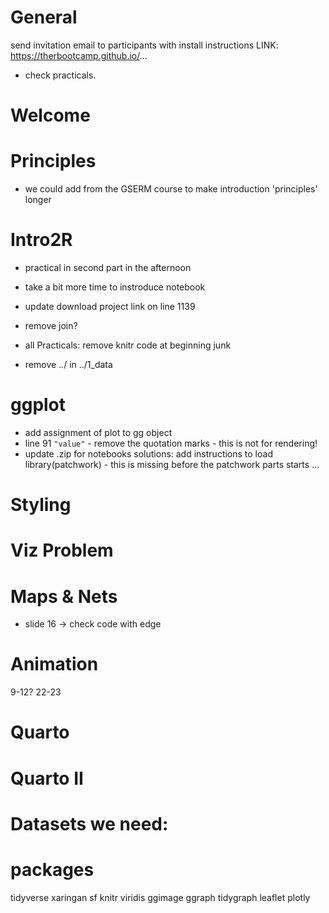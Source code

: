 # General

send invitation email to participants with install instructions
LINK: https://therbootcamp.github.io/...

- check practicals.

# Welcome

# Principles

- we could add from the GSERM course to make introduction 'principles' longer 

# Intro2R

- practical in second part in the afternoon
- take a bit more time to instroduce notebook
- update download project link on line 1139
- remove join?

- all Practicals: remove knitr code at beginning junk
- remove ../ in ../1_data 

# ggplot

- add assignment of plot to gg object 
- line 91 `"value"` - remove the quotation marks - this is not for rendering!
- update .zip for notebooks solutions: add instructions to load library(patchwork) - this is missing before the patchwork parts starts ... 

# Styling

# Viz Problem

# Maps & Nets

- slide 16 -> check code with edge

# Animation

9-12?
22-23

# Quarto

# Quarto II

# Datasets we need:



# packages

tidyverse
	xaringan
sf
knitr
viridis
	ggimage
ggraph
tidygraph
	leaflet
plotly